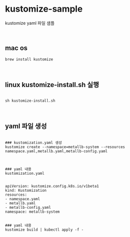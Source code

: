 # kustomize-sample
kustomize yaml 파일 샘플



<br>

## mac os


```
brew install kustomize
```
<br>

## linux kustomize-install.sh 실행

```

sh kustomize-install.sh 

```


<br>

## yaml 파일 생성

```

### kustomization.yaml 생성
kustomize create --namespace=metallb-system --resources namespace.yaml,metallb.yaml,metallb-config.yaml



### yaml 내용
kustomization.yaml


apiVersion: kustomize.config.k8s.io/v1beta1
kind: Kustomization
resources:
- namespace.yaml
- metallb.yaml
- metallb-config.yaml
namespace: metallb-system


### yaml 내용
kustomize build | kubectl apply -f -

```


<br>

